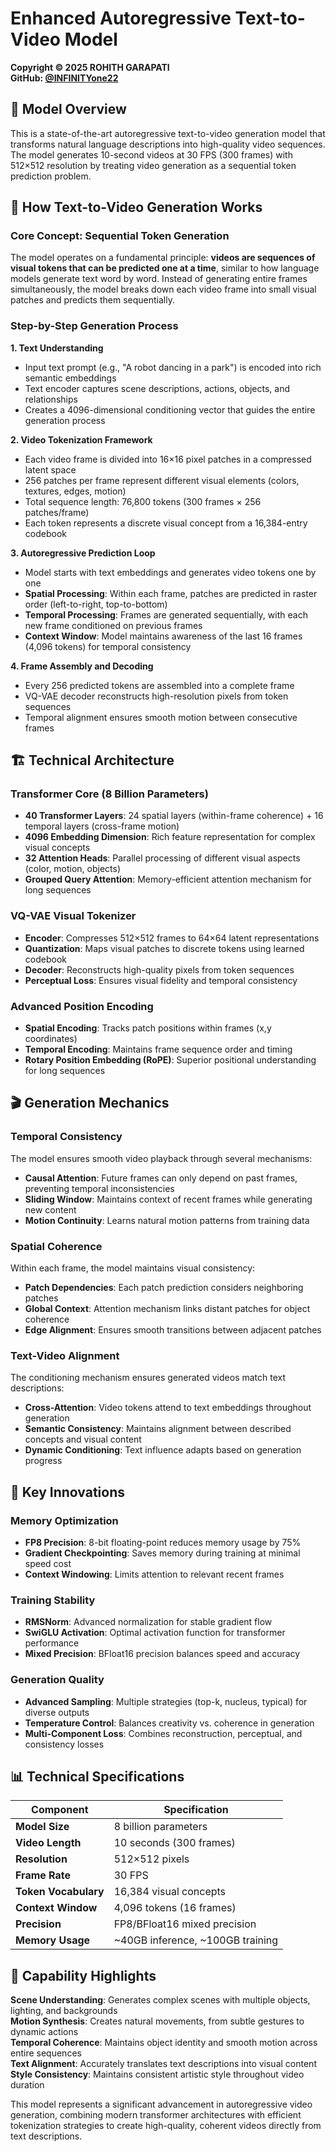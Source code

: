 # Enhanced Autoregressive Text-to-Video Model

**Copyright © 2025 ROHITH GARAPATI**  
**GitHub: [@INFINITYone22](https://github.com/INFINITYone22)**

## 🎯 Model Overview

This is a state-of-the-art autoregressive text-to-video generation model that transforms natural language descriptions into high-quality video sequences. The model generates 10-second videos at 30 FPS (300 frames) with 512×512 resolution by treating video generation as a sequential token prediction problem.

## 🧠 How Text-to-Video Generation Works

### **Core Concept: Sequential Token Generation**

The model operates on a fundamental principle: **videos are sequences of visual tokens that can be predicted one at a time**, similar to how language models generate text word by word. Instead of generating entire frames simultaneously, the model breaks down each video frame into small visual patches and predicts them sequentially.

### **Step-by-Step Generation Process**

**1. Text Understanding**
- Input text prompt (e.g., "A robot dancing in a park") is encoded into rich semantic embeddings
- Text encoder captures scene descriptions, actions, objects, and relationships
- Creates a 4096-dimensional conditioning vector that guides the entire generation process

**2. Video Tokenization Framework**
- Each video frame is divided into 16×16 pixel patches in a compressed latent space
- 256 patches per frame represent different visual elements (colors, textures, edges, motion)
- Total sequence length: 76,800 tokens (300 frames × 256 patches/frame)
- Each token represents a discrete visual concept from a 16,384-entry codebook

**3. Autoregressive Prediction Loop**
- Model starts with text embeddings and generates video tokens one by one
- **Spatial Processing**: Within each frame, patches are predicted in raster order (left-to-right, top-to-bottom)
- **Temporal Processing**: Frames are generated sequentially, with each new frame conditioned on previous frames
- **Context Window**: Model maintains awareness of the last 16 frames (4,096 tokens) for temporal consistency

**4. Frame Assembly and Decoding**
- Every 256 predicted tokens are assembled into a complete frame
- VQ-VAE decoder reconstructs high-resolution pixels from token sequences
- Temporal alignment ensures smooth motion between consecutive frames

## 🏗️ Technical Architecture

### **Transformer Core (8 Billion Parameters)**
- **40 Transformer Layers**: 24 spatial layers (within-frame coherence) + 16 temporal layers (cross-frame motion)
- **4096 Embedding Dimension**: Rich feature representation for complex visual concepts
- **32 Attention Heads**: Parallel processing of different visual aspects (color, motion, objects)
- **Grouped Query Attention**: Memory-efficient attention mechanism for long sequences

### **VQ-VAE Visual Tokenizer**
- **Encoder**: Compresses 512×512 frames to 64×64 latent representations
- **Quantization**: Maps visual patches to discrete tokens using learned codebook
- **Decoder**: Reconstructs high-quality pixels from token sequences
- **Perceptual Loss**: Ensures visual fidelity and temporal consistency

### **Advanced Position Encoding**
- **Spatial Encoding**: Tracks patch positions within frames (x,y coordinates)
- **Temporal Encoding**: Maintains frame sequence order and timing
- **Rotary Position Embedding (RoPE)**: Superior positional understanding for long sequences

## 🎬 Generation Mechanics

### **Temporal Consistency**
The model ensures smooth video playback through several mechanisms:
- **Causal Attention**: Future frames can only depend on past frames, preventing temporal inconsistencies
- **Sliding Window**: Maintains context of recent frames while generating new content
- **Motion Continuity**: Learns natural motion patterns from training data

### **Spatial Coherence**
Within each frame, the model maintains visual consistency:
- **Patch Dependencies**: Each patch prediction considers neighboring patches
- **Global Context**: Attention mechanism links distant patches for object coherence
- **Edge Alignment**: Ensures smooth transitions between adjacent patches

### **Text-Video Alignment**
The conditioning mechanism ensures generated videos match text descriptions:
- **Cross-Attention**: Video tokens attend to text embeddings throughout generation
- **Semantic Consistency**: Maintains alignment between described concepts and visual content
- **Dynamic Conditioning**: Text influence adapts based on generation progress

## 🚀 Key Innovations

### **Memory Optimization**
- **FP8 Precision**: 8-bit floating-point reduces memory usage by 75%
- **Gradient Checkpointing**: Saves memory during training at minimal speed cost
- **Context Windowing**: Limits attention to relevant recent frames

### **Training Stability**
- **RMSNorm**: Advanced normalization for stable gradient flow
- **SwiGLU Activation**: Optimal activation function for transformer performance
- **Mixed Precision**: BFloat16 precision balances speed and accuracy

### **Generation Quality**
- **Advanced Sampling**: Multiple strategies (top-k, nucleus, typical) for diverse outputs
- **Temperature Control**: Balances creativity vs. coherence in generation
- **Multi-Component Loss**: Combines reconstruction, perceptual, and consistency losses

## 📊 Technical Specifications

| Component | Specification |
|-----------|---------------|
| **Model Size** | 8 billion parameters |
| **Video Length** | 10 seconds (300 frames) |
| **Resolution** | 512×512 pixels |
| **Frame Rate** | 30 FPS |
| **Token Vocabulary** | 16,384 visual concepts |
| **Context Window** | 4,096 tokens (16 frames) |
| **Precision** | FP8/BFloat16 mixed precision |
| **Memory Usage** | ~40GB inference, ~100GB training |

## 🎨 Capability Highlights

**Scene Understanding**: Generates complex scenes with multiple objects, lighting, and backgrounds  
**Motion Synthesis**: Creates natural movements, from subtle gestures to dynamic actions  
**Temporal Coherence**: Maintains object identity and smooth motion across entire sequences  
**Text Alignment**: Accurately translates text descriptions into visual content  
**Style Consistency**: Maintains consistent artistic style throughout video duration

This model represents a significant advancement in autoregressive video generation, combining modern transformer architectures with efficient tokenization strategies to create high-quality, coherent videos directly from text descriptions.
